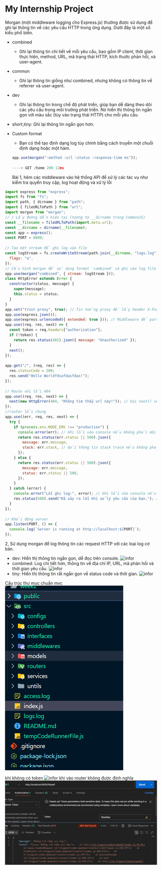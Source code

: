 # My Internship Project

Morgan (một middleware logging cho Express.js) thường được sử dụng để ghi lại thông tin về các yêu cầu HTTP trong ứng dụng. Dưới đây là một số kiểu phổ biến.

- combined
  - Ghi lại thông tin chi tiết về mỗi yêu cầu, bao gồm IP client, thời gian thực hiện, method, URL, mã trạng thái HTTP, kích thước phản hồi, và user-agent.
- common
  - Ghi lại thông tin giống như combined, nhưng không có thông tin về referrer và user-agent.
- dev
  - Ghi lại thông tin trong chế độ phát triển, giúp bạn dễ dàng theo dõi các yêu cầu trong môi trường phát triển. Nó hiển thị thông tin ngắn gọn với màu sắc (tùy vào trạng thái HTTP) cho mỗi yêu cầu.
- short,tiny: Ghi lại thông tin ngắn gọn hơn.
- Custom format

  - Bạn có thể tạo định dạng log tùy chỉnh bằng cách truyền một chuỗi định dạng hoặc một hàm.

  ```js
  app.use(morgan(":method :url :status :response-time ms"));

  ----> GET /home 200 12ms
  ```

  Bài 1, hêm các middleware vào hệ thống API để xử lý các tác vụ như kiểm tra quyền truy cập, log hoạt động và xử lý lỗi

```js
import express from "express";
import fs from "fs";
import path, { dirname } from "path";
import { fileURLToPath } from "url";
import morgan from "morgan";
// / Lấy đường dẫn hiện tại (tương tự __dirname trong CommonJS)
const __filename = fileURLToPath(import.meta.url);
const __dirname = dirname(__filename);
const app = express();
const PORT = 8000;

// Tạo một stream để ghi log vào file
const logStream = fs.createWriteStream(path.join(__dirname, "logs.log"), {
  flags: "a",
});
// Cấu hình morgan để sử dụng format 'combined' và ghi vào log file
app.use(morgan("combined", { stream: logStream }));
class HttpError extends Error {
  constructor(status, message) {
    super(message);
    this.status = status;
  }
}
app.set("trust proxy", true); // Tin tưởng proxy để lấy header X-Forwarded-For
app.use(express.json());
app.use(express.urlencoded({ extended: true })); // Middleware để parse URL-encoded data
app.use((req, res, next) => {
  const token = req.headers["authorization"];
  if (!token) {
    return res.status(401).json({ message: "Unauthorized" });
  }
  next();
});

app.get("/", (req, res) => {
  res.statusCode = 200;
  res.send("Hello Worldfdsafdasfdas!");
});

// Route với lỗi 404
app.use((req, res, next) => {
  next(new HttpError(404, "Không tìm thấy url này!")); // Gọi next() với lỗi để chuyển đến middleware xử lý lỗi
});
//router lỗi chung
app.use((err, req, res, next) => {
  try {
    if (process.env.NODE_ENV !== "production") {
      console.error(err); // Ghi lỗi vào console nếu không phải môi trường sản xuất
      return res.status(err.status || 500).json({
        message: err.message,
        stack: err.stack, // Gửi thông tin stack trace nếu không phải môi trường sản xuất
      });
    } else {
      return res.status(err.status || 500).json({
        message: err.message,
        status: err.status || 500,
      });
    }
  } catch (error) {
    console.error("Lỗi ghi log:", error); // Ghi lỗi vào console nếu không thể ghi vào file
    res.status(500).send("Đã xảy ra lỗi khi xử lý yêu cầu của bạn."); // Gửi thông báo lỗi chung
  }
});

// Khởi động server
app.listen(PORT, () => {
  console.log(`Server is running at http://localhost:${PORT}`);
});
```

2, Sử dụng morgan để log thông tin các request HTTP với các loại log cơ bản.

- dev: Hiển thị thông tin ngắn gọn, dễ đọc trên console.
  ![infor](./public/images/creenShots/imageCombine.png)
- combined: Log chi tiết hơn, thông tin về địa chỉ IP, URL, mã phản hồi và thời gian yêu cầu.
  ![infor](./public/mages/creenShots/imageCombine.png)
- tiny: Hiển thị thông tin rất ngắn gọn về status code và thời gian.
  ![infor](./public/mages/creenShots/imageTiny.png)

Cấu trúc thư mục chuẩn mvc
![infor](./public/images/screenShots/imageFolderStructure.png)

khi không có token
![infor](./public/images/creenShots/NotAuth.png)
khi vào router không được định nghĩa
![infor](./public/images/screenShots/NotFoundUrl.png)
